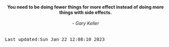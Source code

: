 
<div align="center"><b><span>You need to be doing fewer things for more effect instead of doing more things with side effects.</span></b><br><br><i> - Gary Keller</i></div>
<br><br><kbd>Last updated:Sun Jan 22 12:08:10 2023</kbd>